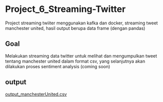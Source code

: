 # Project_6_Streaming-Twitter
Project streaming twiiter menggunakan kafka dan docker, streaming tweet manchester united, hasil output berupa data frame (dengan pandas)

## Goal 
Melakukan streaming data twitter untuk melihat dan mengumpulkan tweet tentang manchester united dalam format csv, yang selanjutnya akan dilakukan proses sentiment analysis (coming soon)

## output 

[output_manchesterUnited.csv](https://github.com/giryindra28/Project_6_Streaming-Twitter/files/10934081/output_manchesterUnited.csv)
